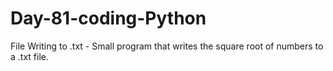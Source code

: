 # Day-81-coding-Python
File Writing to .txt - Small program that writes the square root of numbers to a .txt file.
